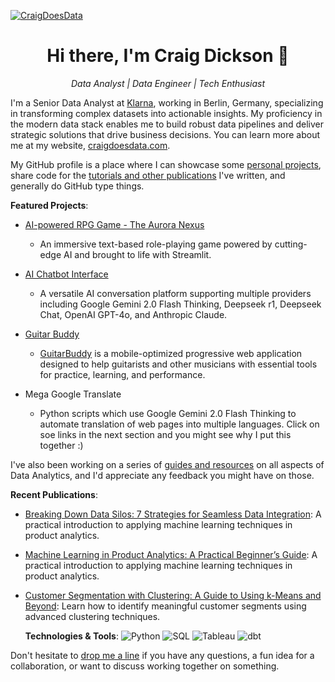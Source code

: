 [![CraigDoesData][logo]][link]

[logo]: https://www.craigdoesdata.com/img/logo/logo.png
[link]: https://www.craigdoesdata.com/

<div align="center">
  <h1>Hi there, I'm Craig Dickson 👋</h1>
  <p><em>Data Analyst | Data Engineer | Tech Enthusiast</em></p>
</div>

I'm a Senior Data Analyst at [Klarna](https://www.klarna.com/), working in Berlin, Germany, specializing in transforming complex datasets into actionable insights. My proficiency in the modern data stack enables me to build robust data pipelines and deliver strategic solutions that drive business decisions. You can learn more about me at my website, [craigdoesdata.com](https://www.craigdoesdata.com).

My GitHub profile is a place where I can showcase some [personal projects](https://www.craigdoesdata.com/projects.html), share code for the [tutorials and other publications](https://www.craigdoesdata.com/blog.html) I've written, and generally do GitHub type things.

**Featured Projects**: 
- [AI-powered RPG Game - The Aurora Nexus](https://github.com/thecraigd/rpg-streamlit)
  - An immersive text-based role-playing game powered by cutting-edge AI and brought to life with Streamlit.
 
- [AI Chatbot Interface](https://github.com/thecraigd/streamlit-chatbot)
  - A versatile AI conversation platform supporting multiple providers including Google Gemini 2.0 Flash Thinking, Deepseek r1, Deepseek Chat, OpenAI GPT-4o, and Anthropic Claude.
 
- [Guitar Buddy](https://github.com/thecraigd/guitarbuddy)
  - [GuitarBuddy](https://guitarbuddy.netlify.app) is a mobile-optimized progressive web application designed to help guitarists and other musicians with essential tools for practice, learning, and performance.

- Mega Google Translate
  - Python scripts which use Google Gemini 2.0 Flash Thinking to automate translation of web pages into multiple languages. Click on soe links in the next section and you might see why I put this together :)


I've also been working on a series of [guides and resources](https://www.craigdoesdata.com/resources.html) on all aspects of Data Analytics, and I'd appreciate any feedback you might have on those.

**Recent Publications**:
- [Breaking Down Data Silos: 7 Strategies for Seamless Data Integration]([https://towardsdatascience.com/an-introduction-to-relational-databases-and-mysql-1acd5e0bdebc](https://www.craigdoesdata.com/resources/breaking_down_data_silos)): A practical introduction to applying machine learning techniques in product analytics.
- [Machine Learning in Product Analytics: A Practical Beginner’s Guide](https://www.craigdoesdata.com/resources/machine-learning-in-product-analytics-a-practical-guide-for-beginners): A practical introduction to applying machine learning techniques in product analytics.
- [Customer Segmentation with Clustering: A Guide to Using k-Means and Beyond](https://www.craigdoesdata.com/resources/customer-segmentation-with-clustering-a-guide-to-using-k-means-and-beyond): Learn how to identify meaningful customer segments using advanced clustering techniques.
  
  **Technologies & Tools**:
![Python](https://img.shields.io/badge/Python-3776AB?style=for-the-badge&logo=python&logoColor=white)
![SQL](https://img.shields.io/badge/SQL-4479A1?style=for-the-badge&logo=postgresql&logoColor=white)
![Tableau](https://img.shields.io/badge/Tableau-E97627?style=for-the-badge&logo=tableau&logoColor=white)
![dbt](https://img.shields.io/badge/dbt-FF694B?style=for-the-badge&logo=dbt&logoColor=white)

Don't hesitate to [drop me a line](https://www.craigdoesdata.com/contact.html) if you have any questions, a fun idea for a collaboration, or want to discuss working together on something.

